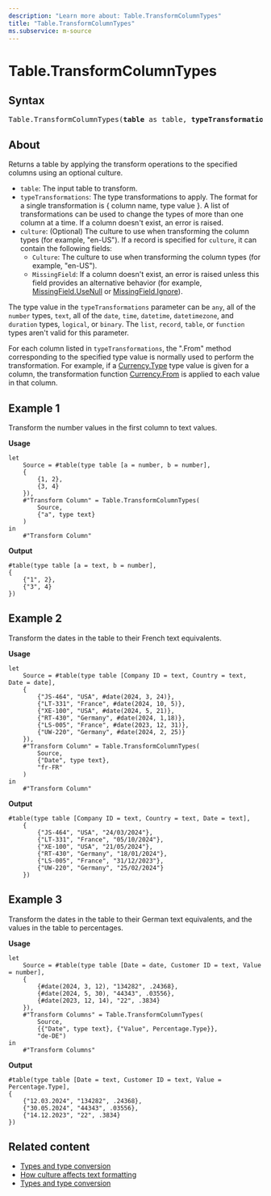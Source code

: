 ```yaml
---
description: "Learn more about: Table.TransformColumnTypes"
title: "Table.TransformColumnTypes"
ms.subservice: m-source
---
```

# Table.TransformColumnTypes

## Syntax

<pre>
Table.TransformColumnTypes(<b>table</b> as table, <b>typeTransformations</b> as list, optional <b>culture</b> as nullable text) as table
</pre>
  
## About

Returns a table by applying the transform operations to the specified columns using an optional culture.

* `table`: The input table to transform.
* `typeTransformations`: The type transformations to apply. The format for a single transformation is { column name, type value }. A list of transformations can be used to change the types of more than one column at a time. If a column doesn't exist, an error is raised.
* `culture`: (Optional) The culture to use when transforming the column types (for example, "en-US"). If a record is specified for `culture`, it can contain the following fields:
  * `Culture`: The culture to use when transforming the column types (for example, "en-US").
  * `MissingField`: If a column doesn't exist, an error is raised unless this field provides an alternative behavior (for example, [MissingField.UseNull](missingfield-type.md) or [MissingField.Ignore](missingfield-type.md)).

The type value in the `typeTransformations` parameter can be `any`, all of the `number` types, `text`, all of the `date`, `time`, `datetime`, `datetimezone`, and `duration` types, `logical`, or `binary`. The `list`, `record`, `table`, or `function` types aren't valid for this parameter.

For each column listed in `typeTransformations`, the ".From" method corresponding to the specified type value is normally used to perform the transformation. For example, if a [Currency.Type](type-conversion.md#commonly-used-types) type value is given for a column, the transformation function [Currency.From](currency-from.md) is applied to each value in that column.

## Example 1

Transform the number values in the first column to text values.

**Usage**

```powerquery-m
let
    Source = #table(type table [a = number, b = number],
    {
        {1, 2},
        {3, 4}
    }),
    #"Transform Column" = Table.TransformColumnTypes(
        Source, 
        {"a", type text}
    )
in
    #"Transform Column"
```

**Output**

```powerquery-m
#table(type table [a = text, b = number],
{
    {"1", 2},
    {"3", 4}
})
```

## Example 2

Transform the dates in the table to their French text equivalents.

**Usage**

```powerquery-m
let
    Source = #table(type table [Company ID = text, Country = text, Date = date],
    {
        {"JS-464", "USA", #date(2024, 3, 24)},
        {"LT-331", "France", #date(2024, 10, 5)},
        {"XE-100", "USA", #date(2024, 5, 21)},
        {"RT-430", "Germany", #date(2024, 1,18)},
        {"LS-005", "France", #date(2023, 12, 31)},
        {"UW-220", "Germany", #date(2024, 2, 25)}
    }),
    #"Transform Column" = Table.TransformColumnTypes(
        Source,
        {"Date", type text},
        "fr-FR"
    )
in
    #"Transform Column"
```

**Output**

```powerquery-m
#table(type table [Company ID = text, Country = text, Date = text],
    {
        {"JS-464", "USA", "24/03/2024"},
        {"LT-331", "France", "05/10/2024"},
        {"XE-100", "USA", "21/05/2024"},
        {"RT-430", "Germany", "18/01/2024"},
        {"LS-005", "France", "31/12/2023"},
        {"UW-220", "Germany", "25/02/2024"}
    })
```

## Example 3

Transform the dates in the table to their German text equivalents, and the values in the table to percentages.

**Usage**

```powerquery-m
let
    Source = #table(type table [Date = date, Customer ID = text, Value = number],
    {
        {#date(2024, 3, 12), "134282", .24368},
        {#date(2024, 5, 30), "44343", .03556},
        {#date(2023, 12, 14), "22", .3834}
    }),
    #"Transform Columns" = Table.TransformColumnTypes(
        Source, 
        {{"Date", type text}, {"Value", Percentage.Type}},
        "de-DE") 
in
    #"Transform Columns"
```

**Output**

```powerquery-m
#table(type table [Date = text, Customer ID = text, Value = Percentage.Type],
{
    {"12.03.2024", "134282", .24368},
    {"30.05.2024", "44343", .03556},
    {"14.12.2023", "22", .3834}
})
```
   
## Related content

* [Types and type conversion](type-conversion.md)
* [How culture affects text formatting](how-culture-affects-text-formatting.md)
* [Types and type conversion](type-conversion.md)
